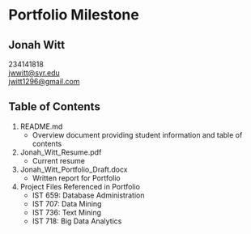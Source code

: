 # Portfolio Milestone
## Jonah Witt
234141818  
jwwitt@syr.edu  
jwitt1296@gmail.com  

## Table of Contents
1. README.md
    * Overview document providing student information and table of contents
2. Jonah_Witt_Resume.pdf
    * Current resume
3. Jonah_Witt_Portfolio_Draft.docx
    * Written report for Portfolio
4. Project Files Referenced in Portfolio
    * IST 659: Database Administration
    * IST 707: Data Mining
    * IST 736: Text Mining
    * IST 718: Big Data Analytics

